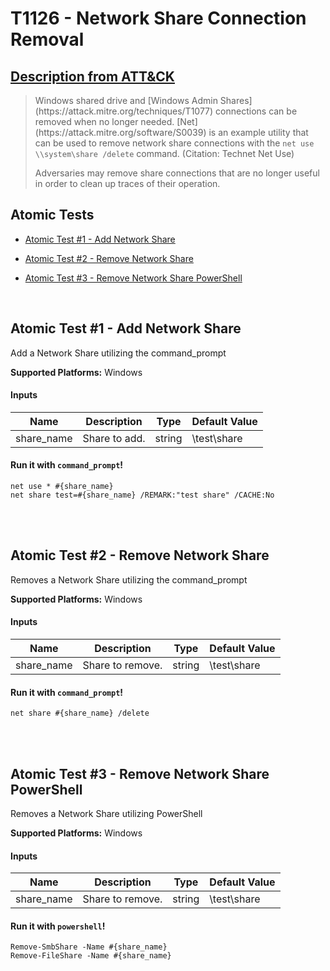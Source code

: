 # T1126 - Network Share Connection Removal
## [Description from ATT&CK](https://attack.mitre.org/wiki/Technique/T1126)
<blockquote>Windows shared drive and [Windows Admin Shares](https://attack.mitre.org/techniques/T1077) connections can be removed when no longer needed. [Net](https://attack.mitre.org/software/S0039) is an example utility that can be used to remove network share connections with the <code>net use \\system\share /delete</code> command. (Citation: Technet Net Use)

Adversaries may remove share connections that are no longer useful in order to clean up traces of their operation.</blockquote>

## Atomic Tests

- [Atomic Test #1 - Add Network Share](#atomic-test-1---add-network-share)

- [Atomic Test #2 - Remove Network Share](#atomic-test-2---remove-network-share)

- [Atomic Test #3 - Remove Network Share PowerShell](#atomic-test-3---remove-network-share-powershell)


<br/>

## Atomic Test #1 - Add Network Share
Add a Network Share utilizing the command_prompt

**Supported Platforms:** Windows


#### Inputs
| Name | Description | Type | Default Value | 
|------|-------------|------|---------------|
| share_name | Share to add. | string | \\test\share|

#### Run it with `command_prompt`!
```
net use * #{share_name}
net share test=#{share_name} /REMARK:"test share" /CACHE:No
```
<br/>
<br/>

## Atomic Test #2 - Remove Network Share
Removes a Network Share utilizing the command_prompt

**Supported Platforms:** Windows


#### Inputs
| Name | Description | Type | Default Value | 
|------|-------------|------|---------------|
| share_name | Share to remove. | string | \\test\share|

#### Run it with `command_prompt`!
```
net share #{share_name} /delete
```
<br/>
<br/>

## Atomic Test #3 - Remove Network Share PowerShell
Removes a Network Share utilizing PowerShell

**Supported Platforms:** Windows


#### Inputs
| Name | Description | Type | Default Value | 
|------|-------------|------|---------------|
| share_name | Share to remove. | string | \\test\share|

#### Run it with `powershell`!
```
Remove-SmbShare -Name #{share_name}
Remove-FileShare -Name #{share_name}
```
<br/>
